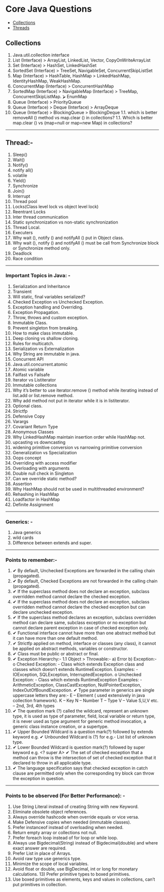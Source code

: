 # Core Java Questions

- [Collections](#Collecctions)
- [Threads](#Threads)

## Collections 
1.  Java.util.collection interface 
1.  List (Interface) > ArrayList, LinkedList, Vector, CopyOnWriteArrayList 
1.  Set (Interface) > HashSet, LinkedHashSet 
1.  SortedSet (Interface) > TreeSet, NavigableSet, ConcurrentSkipListSet 
1.  Map (Interface) > HashTable, HashMap > LinkedHashMap, IdentityHashMap, WeakHashMap. 
1.  ConcurrentMap (Interface) > ConcurrentHashMap 
1.  SortedMap (Interface) > NavigableMap (Interface) > TreeMap, ConcurrentSkipListMap. ⮚ EnumMap 
1.  Queue (Interface) > PriorityQueue 
1.  Queue (Interface) > Deque (Interface) > ArrayDeque 
1.  Queue (Interface) > BlockingQueue > BlockingDeque 
1.1.  which is better removeAll () method vs map.clear () in collections? 
1.1.  Which is better map.clear () vs (map=null or map=new Map) in collections? 

---

## Thread:- 
1.  Sleep() 
1.  Wait() 
1.  Notify() 
1.  notify all() 
1.  volatile 
1.  Yield() 
1.  Synchronize 
1.  Join() 
1.  Interrupt 
1.  Thread pool 
1.  Locks(Class level lock vs object level lock) 
1.  Reentrant Locks 
1.  Inter thread communication 
1.  Static synchronization vs non-static synchronization 
1.  Thread Local. 
1.  Executers 
1.  Why wait (), notify () and notifyAll () put in Object class. 
1.  Why wait (), notify () and notifyAll () must be call from Synchronize block or Synchronize method only. 
1.  Deadlock 
1.  Race condition

---

### Important Topics in Java: - 
1.  Serialization and Inheritance 
1.  Transient 
1.  Will static, final variables serialized? 
1.  Checked Exception vs Unchecked Exception. 
1.  Exception handling and Overriding. 
1.  Exception Propagation. 
1.  Throw, throws and custom exception. 
1.  Immutable Class. 
1.  Prevent singleton from breaking. 
1.  How to make class immutable. 
1.  Deep cloning vs shallow cloning. 
1.  Rules for multicatch. 
1.  Serialization vs Externalization 
1.  Why String are immutable in java. 
1.  Concurrent API 
1.  Java.util.concurrent.atomic 
1.  Atomic variable 
1.  Failfast vs Failsafe 
1.  Iterator vs Listiterator 
1.  Immutable collections 
1.  Why it’s better to use iterator.remove () method while iterating instead of list.add or list.remove method. 
1.  Why add method not put in iterator while it is in listiterator. 
1.  Optional class. 
1.  Strictfp 
1.  Defensive Copy 
1.  Varargs 
1.  Covariant Return Type 
1.  Anonymous Classes 
1.  Why LinkedHashMap maintain insertion order while HashMap not. 
1.  upcasting vs downcasting 
1.  widening primitive conversion vs narrowing primitive conversion 
1.  Generalization vs Specialization 
1.  Oops concept 
1.  Overriding with access modifier 
1.  Overloading with arguments 
1.  Double null check in Singleton 
1.  Can we override static method? 
1.  Assertion 
1.  Why HashMap should not be used in multithreaded environment? 
1.  Rehashing in HashMap 
1.  Loadfactor in HashMap 
1.  Definite Assignment

---

### Generics: - 
1.  Java generics 
1.  wild cards 
1.  Difference between extends and super. 

---

### Points to remember:- 
1.  ✔ By default, Unchecked Exceptions are forwarded in the calling chain (propagated).
1.  ✔ By default, Checked Exceptions are not forwarded in the calling chain (propagated).
1.  ✔ If the superclass method does not declare an exception, subclass overridden method cannot declare the checked exception.
1.  ✔ If the superclass method does not declare an exception, subclass overridden method cannot declare the checked exception but can declare unchecked exception. 
1.  ✔ If the superclass method declares an exception, subclass overridden method can declare same, subclass exception or no exception but cannot declare parent exception in case of checked exception only. 
1.  ✔ Functional interface cannot have more than one abstract method but it can have more than one default method. 
1.  ✔ Strictfp applied on method, interface or classes (any class), it cannot be applied on abstract methods, variables or constructor. 
1.  ✔ Class must be public or abstract or final. 
1.  ✔ Exception Hierarchy:- 
1.1  Object > Throwable:- 
a) Error 
b) Exception:- 
o Checked Exception: - Class which extends Exception class 
and classes which doesn’t extends RuntimeException. 
Examples: - IOException, SQLException, 
InterruptedException. 
o Unchecked Exception: - Class which extends 
RuntimeException 
Examples: - ArithmeticException, ClassCastException, 
NullPointerException, IndexOutOfBoundExcepotion. 
✔ Type parameter in generics are single uppercase letters they are:- 
E – Element ( used extensively in java collection framework). 
K – Key 
N – Number 
T – Type 
V – Value 
S,U,V etc. – 2nd, 3rd, 4th types 
1.  ✔ The question mark (?) called the wildcard, represent an unknown type, it is used as type of parameter, field, local variable or return type, it is never used as type argument for generic method invocation, a generic class instance creation, or a supertype. 
1.  ✔ Upper Bounded Wildcard is a question mark(?) followed by extends keyword e.g. <? extends A> ✔ Unbounded Wildcard is (?) for e.g.- List<?> list of unknown type. 
1.  ✔ Lower Bounded Wildcard is question mark(?) followed by super keyword e.g. <? super A> ✔ The set of checked exception that a method can throw is the intersection of set of checked exception that it declared to throw in all applicable type. 
1.  ✔ The language specification says that checked exception in catch clause are permitted only when the corresponding try block can throw the exception in question. 

---

### Points to be observed (For Better Performance): - 
1) Use String Literal instead of creating String with new Keyword. 
2) Eliminate obsolete object references. 
3) Always override hashcode when override equals or vice versa.
4) Make Defensive copies when needed (immutable classes). 
5) Prefer instanceof instead of overloading when needed. 
6) Return empty array or collections not null. 
7) Prefer foreach loop instead of for loop or while loop. 
8) Always use Bigdecimal(String) instead of Bigdecimal(double) and where exact answer are required. 
9) Prefer List in place of Arrays. 
10) Avoid raw type use generics type. 
11) Minimize the scope of local variables. 
12) Avoid float or double, use BigDecimal, int or long for monetary calculations. 13) Prefer primitive types to boxed primitives. 
14) Use boxed primitives as elements, keys and values in collections, can’t put primitives in collection. 

